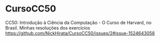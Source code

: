 # CursoCC50
CC50: Introdução à Ciência da Computação - O Curso de Harvard, no Brasil. Minhas resoluções dos exercícios
https://github.com/NickHirata/CursoCC50/issues/2#issue-1524643058

